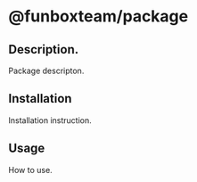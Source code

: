 # @funboxteam/package

## Description.

Package descripton.

## Installation

Installation instruction.

## Usage

How to use.
